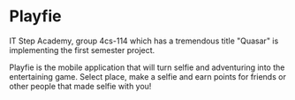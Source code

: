 # Playfie
IT Step Academy, group 4cs-114 which has a tremendous title "Quasar" is implementing the first semester project.

Playfie is the mobile application that will turn selfie and adventuring into the entertaining game. Select place, make a selfie 
and earn points for friends or other people that made selfie with you!
